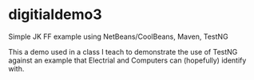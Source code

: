 # digitialdemo3

Simple JK FF example using NetBeans/CoolBeans, Maven, TestNG

This a demo used in a class I teach to demonstrate the use of TestNG against an example that Electrial and Computers can (hopefully) identify with.

